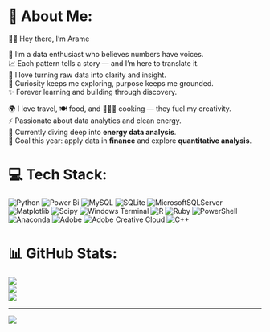 # 💫 About Me:
👋🏾 Hey there, I’m Arame  

💛 I’m a data enthusiast who believes numbers have voices.  
📈 Each pattern tells a story — and I’m here to translate it.  
🧠 I love turning raw data into clarity and insight.  
🌱 Curiosity keeps me exploring, purpose keeps me grounded.  
✨ Forever learning and building through discovery.  

🌍 I love travel, 🍽️ food, and 🧑🏾‍🍳 cooking — they fuel my creativity.  
⚡ Passionate about data analytics and clean energy.  
💼 Currently diving deep into **energy data analysis**.  
🎯 Goal this year: apply data in **finance** and explore **quantitative analysis**. 


# 💻 Tech Stack:
![Python](https://img.shields.io/badge/python-3670A0?style=for-the-badge&logo=python&logoColor=ffdd54) ![Power Bi](https://img.shields.io/badge/power_bi-F2C811?style=for-the-badge&logo=powerbi&logoColor=black) ![MySQL](https://img.shields.io/badge/mysql-4479A1.svg?style=for-the-badge&logo=mysql&logoColor=white) ![SQLite](https://img.shields.io/badge/sqlite-%2307405e.svg?style=for-the-badge&logo=sqlite&logoColor=white) ![MicrosoftSQLServer](https://img.shields.io/badge/Microsoft%20SQL%20Server-CC2927?style=for-the-badge&logo=microsoft%20sql%20server&logoColor=white) ![Matplotlib](https://img.shields.io/badge/Matplotlib-%23ffffff.svg?style=for-the-badge&logo=Matplotlib&logoColor=black) ![Scipy](https://img.shields.io/badge/SciPy-%230C55A5.svg?style=for-the-badge&logo=scipy&logoColor=%white) ![Windows Terminal](https://img.shields.io/badge/Windows%20Terminal-%234D4D4D.svg?style=for-the-badge&logo=windows-terminal&logoColor=white) ![R](https://img.shields.io/badge/r-%23276DC3.svg?style=for-the-badge&logo=r&logoColor=white) ![Ruby](https://img.shields.io/badge/ruby-%23CC342D.svg?style=for-the-badge&logo=ruby&logoColor=white) ![PowerShell](https://img.shields.io/badge/PowerShell-%235391FE.svg?style=for-the-badge&logo=powershell&logoColor=white) ![Anaconda](https://img.shields.io/badge/Anaconda-%2344A833.svg?style=for-the-badge&logo=anaconda&logoColor=white) ![Adobe](https://img.shields.io/badge/adobe-%23FF0000.svg?style=for-the-badge&logo=adobe&logoColor=white) ![Adobe Creative Cloud](https://img.shields.io/badge/Adobe%20Creative%20Cloud-DA1F26.svg?style=for-the-badge&logo=Adobe%20Creative%20Cloud&logoColor=white) ![C++](https://img.shields.io/badge/c++-%2300599C.svg?style=for-the-badge&logo=c%2B%2B&logoColor=white)
# 📊 GitHub Stats:
![](https://github-readme-stats.vercel.app/api?username=ademe1&theme=dark&hide_border=false&include_all_commits=false&count_private=false)<br/>
![](https://nirzak-streak-stats.vercel.app/?user=ademe1&theme=dark&hide_border=false)<br/>
![](https://github-readme-stats.vercel.app/api/top-langs/?username=ademe1&theme=dark&hide_border=false&include_all_commits=false&count_private=false&layout=compact)

---
[![](https://visitcount.itsvg.in/api?id=ademe1&icon=0&color=0)](https://visitcount.itsvg.in)

<!-- Proudly created with GPRM ( https://gprm.itsvg.in ) -->
